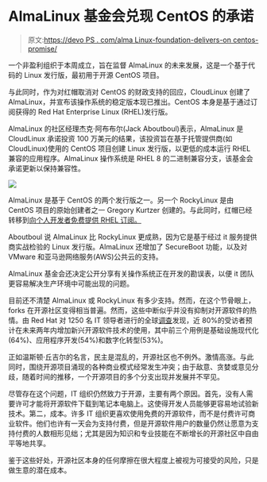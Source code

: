 # AlmaLinux 基金会兑现 CentOS 的承诺

> 原文:[https://devo PS . com/alma Linux-foundation-delivers-on centos-promise/](https://devops.com/almalinux-foundation-delivers-on-centos-promise/)

一个非盈利组织于本周成立，旨在监督 AlmaLinux 的未来发展，这是一个基于代码的 Linux 发行版，最初用于开源 CentOS 项目。

与此同时，作为对红帽取消对 CentOS 的财政支持的回应，CloudLinux 创建了 AlmaLinux，并宣布该操作系统的稳定版本现已推出。CentOS 本身是基于通过订阅获得的 Red Hat Enterprise Linux (RHEL)发行版。

AlmaLinux 的社区经理杰克·阿布布尔(Jack Aboutboul)表示，AlmaLinux 是 CloudLinux 承诺投资 100 万美元的结果，该投资旨在基于托管提供商(如 CloudLinux)使用的 CentOS 项目创建 Linux 发行版，以更低的成本运行 RHEL 兼容的应用程序。AlmaLinux 操作系统是 RHEL 8 的二进制兼容分支，该基金会承诺更新以保持兼容性。

![](../Images/4dd3ad1fa3f590e293214eb393032a78.png)

AlmaLinux 是基于 CentOS 的两个发行版之一。另一个 RockyLinux 是由 CentOS 项目的原始创建者之一 Gregory Kurtzer 创建的。与此同时，红帽已经转移到[向个人开发者免费提供 RHEL 订阅。](https://devops.com/red-hat-expands-rhel-subscription-program-for-developers/)

Aboutboul 说 AlmaLinux 比 RockyLinux 更成熟，因为它是基于经过 it 服务提供商实战检验的 Linux 发行版。AlmaLinux 还增加了 SecureBoot 功能，以及对 VMware 和亚马逊网络服务(AWS)公共云的支持。

AlmaLinux 基金会还决定公开分享有关操作系统正在开发的勘误表，以便 it 团队更容易解决生产环境中可能出现的问题。

目前还不清楚 AlmaLinux 或 RockyLinux 有多少支持。然而，在这个节骨眼上，forks 在开源社区变得相当普遍。然而，这些中断似乎并没有抑制对开源软件的热情。由 Red Hat 对 1250 名 IT 领导者进行的全球[调查](https://www.redhat.com/en/blog/state-enterprise-open-source-2021-four-results-may-surprise-you)发现，近 80%的受访者预计在未来两年内增加新兴开源软件技术的使用，其中前三个用例是基础设施现代化(64%)、应用程序开发(54%)和数字化转型(53%)。

正如温斯顿·丘吉尔的名言，民主是混乱的，开源社区也不例外。激情高涨。与此同时，围绕开源项目涌现的各种商业模式经常发生冲突；由于敌意、贪婪或意见分歧，随着时间的推移，一个开源项目的多个分支出现并发展并不罕见。

尽管存在这个问题，IT 组织仍然致力于开源，主要有两个原因。首先，没有人需要许可才能将开源软件下载到笔记本电脑上。这使得开发人员能够更容易地试验新技术。第二，成本。许多 IT 组织更喜欢使用免费的开源软件，而不是付费许可商业软件。他们也许有一天会为支持付费，但是开源软件用户的数量仍然让愿意为支持付费的人数相形见绌；尤其是因为知识和专业技能在不断增长的开源社区中自由平等地共享。

鉴于这些好处，开源社区本身的任何摩擦在很大程度上被视为可接受的风险，只是做生意的潜在成本。